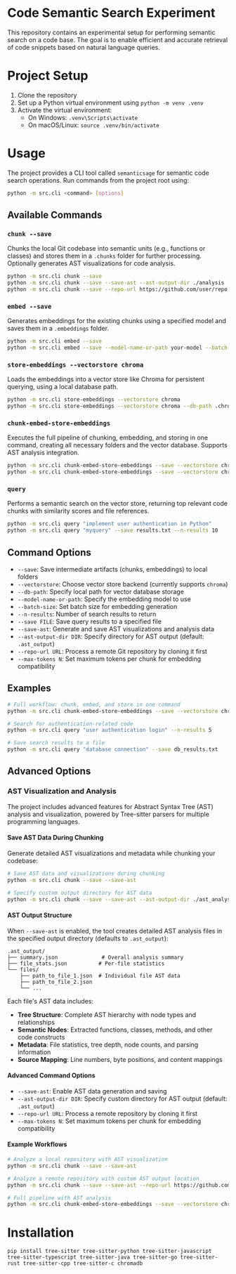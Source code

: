 # Code Semantic Search Experiment

This repository contains an experimental setup for performing semantic search on a code base. The goal is to enable efficient and accurate retrieval of code snippets based on natural language queries.

# Project Setup

1. Clone the repository
2. Set up a Python virtual environment using `python -m venv .venv`
3. Activate the virtual environment:
   - On Windows: `.venv\Scripts\activate`
   - On macOS/Linux: `source .venv/bin/activate`

# Usage

The project provides a CLI tool called `semanticsage` for semantic code search operations. Run commands from the project root using:

```bash
python -m src.cli <command> [options]
```

## Available Commands

### `chunk --save`

Chunks the local Git codebase into semantic units (e.g., functions or classes) and stores them in a `.chunks` folder for further processing. Optionally generates AST visualizations for code analysis.

```bash
python -m src.cli chunk --save
python -m src.cli chunk --save --save-ast --ast-output-dir ./analysis
python -m src.cli chunk --save --repo-url https://github.com/user/repo
```

### `embed --save`

Generates embeddings for the existing chunks using a specified model and saves them in a `.embeddings` folder.

```bash
python -m src.cli embed --save
python -m src.cli embed --save --model-name-or-path your-model --batch-size 16
```

### `store-embeddings --vectorstore chroma`

Loads the embeddings into a vector store like Chroma for persistent querying, using a local database path.

```bash
python -m src.cli store-embeddings --vectorstore chroma
python -m src.cli store-embeddings --vectorstore chroma --db-path .chroma_db
```

### `chunk-embed-store-embeddings`

Executes the full pipeline of chunking, embedding, and storing in one command, creating all necessary folders and the vector database. Supports AST analysis integration.

```bash
python -m src.cli chunk-embed-store-embeddings --save --vectorstore chroma
python -m src.cli chunk-embed-store-embeddings --save --vectorstore chroma --save-ast
```

### `query`

Performs a semantic search on the vector store, returning top relevant code chunks with similarity scores and file references.

```bash
python -m src.cli query "implement user authentication in Python"
python -m src.cli query "myquery" --save results.txt --n-results 10
```

## Command Options

- `--save`: Save intermediate artifacts (chunks, embeddings) to local folders
- `--vectorstore`: Choose vector store backend (currently supports `chroma`)
- `--db-path`: Specify local path for vector database storage
- `--model-name-or-path`: Specify the embedding model to use
- `--batch-size`: Set batch size for embedding generation
- `--n-results`: Number of search results to return
- `--save FILE`: Save query results to a specified file
- `--save-ast`: Generate and save AST visualizations and analysis data
- `--ast-output-dir DIR`: Specify directory for AST output (default: `.ast_output`)
- `--repo-url URL`: Process a remote Git repository by cloning it first
- `--max-tokens N`: Set maximum tokens per chunk for embedding compatibility

## Examples

```bash
# Full workflow: chunk, embed, and store in one command
python -m src.cli chunk-embed-store-embeddings --save --vectorstore chroma

# Search for authentication-related code
python -m src.cli query "user authentication login" --n-results 5

# Save search results to a file
python -m src.cli query "database connection" --save db_results.txt
```

## Advanced Options

### AST Visualization and Analysis

The project includes advanced features for Abstract Syntax Tree (AST) analysis and visualization, powered by Tree-sitter parsers for multiple programming languages.

#### Save AST Data During Chunking

Generate detailed AST visualizations and metadata while chunking your codebase:

```bash
# Save AST data and visualizations during chunking
python -m src.cli chunk --save --save-ast

# Specify custom output directory for AST data
python -m src.cli chunk --save --save-ast --ast-output-dir ./ast_analysis
```

#### AST Output Structure

When `--save-ast` is enabled, the tool creates detailed AST analysis files in the specified output directory (defaults to `.ast_output`):

```
.ast_output/
├── summary.json              # Overall analysis summary
├── file_stats.json          # Per-file statistics
└── files/
    ├── path_to_file_1.json  # Individual file AST data
    ├── path_to_file_2.json
    └── ...
```

Each file's AST data includes:

- **Tree Structure**: Complete AST hierarchy with node types and relationships
- **Semantic Nodes**: Extracted functions, classes, methods, and other code constructs
- **Metadata**: File statistics, tree depth, node counts, and parsing information
- **Source Mapping**: Line numbers, byte positions, and content mappings


#### Advanced Command Options

- `--save-ast`: Enable AST data generation and saving
- `--ast-output-dir DIR`: Specify custom directory for AST output (default: `.ast_output`)
- `--repo-url URL`: Process a remote repository by cloning it first
- `--max-tokens N`: Set maximum tokens per chunk for embedding compatibility

#### Example Workflows

```bash
# Analyze a local repository with AST visualization
python -m src.cli chunk --save --save-ast

# Analyze a remote repository with custom AST output location
python -m src.cli chunk --save --save-ast --repo-url https://github.com/iamDyeus/suppap --ast-output-dir ./analysis

# Full pipeline with AST analysis
python -m src.cli chunk-embed-store-embeddings --save --vectorstore chroma --save-ast
```


# Installation

```
pip install tree-sitter tree-sitter-python tree-sitter-javascript tree-sitter-typescript tree-sitter-java tree-sitter-go tree-sitter-rust tree-sitter-cpp tree-sitter-c chromadb
```
